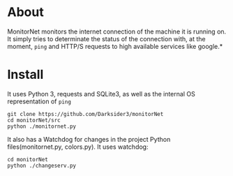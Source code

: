# About

MonitorNet monitors the internet connection of the machine it is running on.
It simply tries to determinate the status of the connection with, at the moment, `ping` and HTTP/S requests
to high available services like google.*

# Install

It uses Python 3, requests and SQLite3, as well as the internal OS representation of `ping`

```
git clone https://github.com/Darksider3/monitorNet
cd monitorNet/src
python ./monitornet.py
```

It also has a Watchdog for changes in the project Python files(monitornet.py, colors.py). It uses watchdog:
```
cd monitorNet
python ./changeserv.py
```